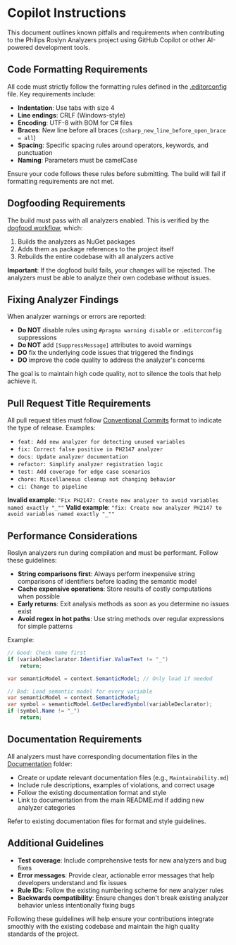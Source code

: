 # Copilot Instructions

This document outlines known pitfalls and requirements when contributing to the Philips Roslyn Analyzers project using GitHub Copilot or other AI-powered development tools.

## Code Formatting Requirements

All code must strictly follow the formatting rules defined in the [.editorconfig](./.editorconfig) file. Key requirements include:

* **Indentation**: Use tabs with size 4
* **Line endings**: CRLF (Windows-style)
* **Encoding**: UTF-8 with BOM for C# files
* **Braces**: New line before all braces (`csharp_new_line_before_open_brace = all`)
* **Spacing**: Specific spacing rules around operators, keywords, and punctuation
* **Naming**: Parameters must be camelCase

Ensure your code follows these rules before submitting. The build will fail if formatting requirements are not met.

## Dogfooding Requirements

The build must pass with all analyzers enabled. This is verified by the [dogfood workflow](./.github/workflows/dogfood.yml), which:

1. Builds the analyzers as NuGet packages
2. Adds them as package references to the project itself
3. Rebuilds the entire codebase with all analyzers active

**Important**: If the dogfood build fails, your changes will be rejected. The analyzers must be able to analyze their own codebase without issues.

## Fixing Analyzer Findings

When analyzer warnings or errors are reported:

* **Do NOT** disable rules using `#pragma warning disable` or `.editorconfig` suppressions
* **Do NOT** add `[SuppressMessage]` attributes to avoid warnings
* **DO** fix the underlying code issues that triggered the findings
* **DO** improve the code quality to address the analyzer's concerns

The goal is to maintain high code quality, not to silence the tools that help achieve it.

## Pull Request Title Requirements

All pull request titles must follow [Conventional Commits](https://www.conventionalcommits.org/) format to indicate the type of release. Examples:

* `feat: Add new analyzer for detecting unused variables`
* `fix: Correct false positive in PH2147 analyzer`
* `docs: Update analyzer documentation`
* `refactor: Simplify analyzer registration logic`
* `test: Add coverage for edge case scenarios`
* `chore: Miscellaneous cleanup not changing behavior`
* `ci: Change to pipeline`

**Invalid example**: `"Fix PH2147: Create new analyzer to avoid variables named exactly "_""`
**Valid example**: `"fix: Create new analyzer PH2147 to avoid variables named exactly "_""`

## Performance Considerations

Roslyn analyzers run during compilation and must be performant. Follow these guidelines:

* **String comparisons first**: Always perform inexpensive string comparisons of identifiers before loading the semantic model
* **Cache expensive operations**: Store results of costly computations when possible
* **Early returns**: Exit analysis methods as soon as you determine no issues exist
* **Avoid regex in hot paths**: Use string methods over regular expressions for simple patterns

Example:
```csharp
// Good: Check name first
if (variableDeclarator.Identifier.ValueText != "_")
    return;

var semanticModel = context.SemanticModel; // Only load if needed

// Bad: Load semantic model for every variable
var semanticModel = context.SemanticModel;
var symbol = semanticModel.GetDeclaredSymbol(variableDeclarator);
if (symbol.Name != "_")
    return;
```

## Documentation Requirements

All analyzers must have corresponding documentation files in the [Documentation](./Documentation/) folder:

* Create or update relevant documentation files (e.g., `Maintainability.md`)
* Include rule descriptions, examples of violations, and correct usage
* Follow the existing documentation format and style
* Link to documentation from the main README.md if adding new analyzer categories

Refer to existing documentation files for format and style guidelines.

## Additional Guidelines

* **Test coverage**: Include comprehensive tests for new analyzers and bug fixes
* **Error messages**: Provide clear, actionable error messages that help developers understand and fix issues
* **Rule IDs**: Follow the existing numbering scheme for new analyzer rules
* **Backwards compatibility**: Ensure changes don't break existing analyzer behavior unless intentionally fixing bugs

Following these guidelines will help ensure your contributions integrate smoothly with the existing codebase and maintain the high quality standards of the project.
